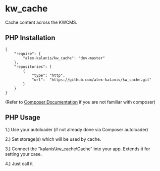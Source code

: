 # kw_cache

Cache content across the KWCMS.

## PHP Installation

```
{
    "require": {
        "alex-kalanis/kw_cache": "dev-master"
    },
    "repositories": [
        {
            "type": "http",
            "url":  "https://github.com/alex-kalanis/kw_cache.git"
        }
    }
}
```

(Refer to [Composer Documentation](https://github.com/composer/composer/blob/master/doc/00-intro.md#introduction) if you are not
familiar with composer)


## PHP Usage

1.) Use your autoloader (if not already done via Composer autoloader)

2.) Set storage(s) which will be used by cache.

3.) Connect the "kalanis\kw_cache\Cache" into your app. Extends it for setting your case.

4.) Just call it
